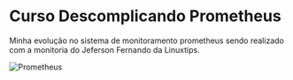 # Curso Descomplicando Prometheus 

Minha evolução no sistema de monitoramento prometheus sendo realizado com a 
monitoria do Jeferson Fernando da Linuxtips.

![Prometheus](https://user-images.githubusercontent.com/13388615/190471394-c5fbb82a-bcc8-486f-a2e9-9c72993874d9.png)
